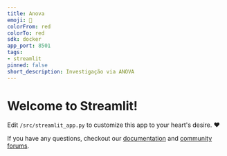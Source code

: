 ```yaml
---
title: Anova
emoji: 🚀
colorFrom: red
colorTo: red
sdk: docker
app_port: 8501
tags:
- streamlit
pinned: false
short_description: Investigação via ANOVA
---
```


# Welcome to Streamlit!

Edit `/src/streamlit_app.py` to customize this app to your heart's desire. :heart:

If you have any questions, checkout our [documentation](https://docs.streamlit.io) and [community
forums](https://discuss.streamlit.io).
